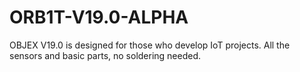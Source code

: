 # ORB1T-V19.0-ALPHA
OBJEX V19.0 is designed for those who develop IoT projects. All the sensors and basic parts, no soldering needed.
